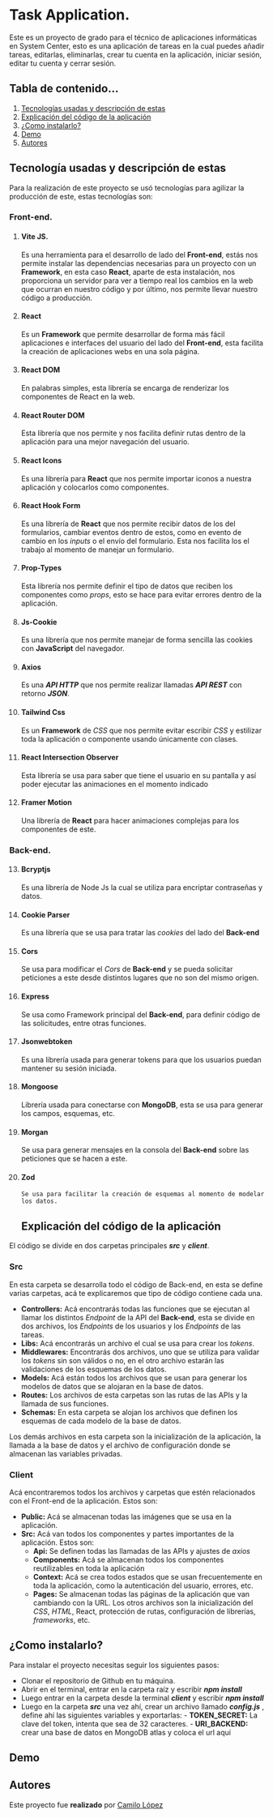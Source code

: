 # Task Application.

Este es un proyecto de grado para el técnico de aplicaciones informáticas en System Center, esto es una aplicación de tareas en la cual puedes añadir tareas, editarlas, eliminarlas, crear tu cuenta en la aplicación, iniciar sesión, editar tu cuenta y cerrar sesión.

## Tabla de contenido…

1.  <a href="#tecnologia-usadas">Tecnologías usadas y descripción de estas</a>
2.  <a href="#codigo">Explicación del código de la aplicación</a>
3.  <a href="#instalacion">¿Como instalarlo?</a>
4.  <a href="#demo">Demo</a>
5.  <a href="#autores">Autores</a>

<h2 id="tecnologia-usadas">Tecnología usadas y descripción de estas</h2>
Para la realización de este proyecto se usó tecnologías para agilizar la producción de este, estas tecnologías son:

### Front-end.

1.  #### Vite JS.
    Es una herramienta para el desarrollo de lado del **Front-end**, estás nos permite instalar las dependencias necesarias para un proyecto con un **Framework**, en esta caso **React**, aparte de esta instalación, nos proporciona un servidor para ver a tiempo real los cambios en la web que ocurran en nuestro código y por último, nos permite llevar nuestro código a producción.
2.  #### React
    Es un **Framework** que permite desarrollar de forma más fácil aplicaciones e interfaces del usuario del lado del **Front-end**, esta facilita la creación de aplicaciones webs en una sola página.
3.  #### React DOM
    En palabras simples, esta librería se encarga de renderizar los componentes de React en la web.
4.  #### React Router DOM
    Esta librería que nos permite y nos facilita definir rutas dentro de la aplicación para una mejor navegación del usuario.
5.  #### React Icons
    Es una librería para **React** que nos permite importar iconos a nuestra aplicación y colocarlos como componentes.
6.  #### React Hook Form
    Es una librería de **React** que nos permite recibir datos de los del formularios, cambiar eventos dentro de estos, como en evento de cambio en los _inputs_ o el envío del formulario. Esta nos facilita los el trabajo al momento de manejar un formulario.
7.  #### Prop-Types
    Esta librería nos permite definir el tipo de datos que reciben los componentes como _props_, esto se hace para evitar errores dentro de la aplicación.
8.  #### Js-Cookie
    Es una librería que nos permite manejar de forma sencilla las cookies con **JavaScript** del navegador.
9.  #### Axios
    Es una **_API HTTP_** que nos permite realizar llamadas **_API REST_** con retorno **_JSON_**.
10. #### Tailwind Css
    Es un **Framework** de _CSS_ que nos permite evitar escribir _CSS_ y estilizar toda la aplicación o componente usando únicamente con clases.
11. #### React Intersection Observer
    Esta librería se usa para saber que tiene el usuario en su pantalla y así poder ejecutar las animaciones en el momento indicado
12. #### Framer Motion
    Una librería de **React** para hacer animaciones complejas para los componentes de este.

### Back-end.

13. #### Bcryptjs
    Es una librería de Node Js la cual se utiliza para encriptar contraseñas y datos.
14. #### Cookie Parser
    Es una librería que se usa para tratar las _cookies_ del lado del **Back-end**
15. #### Cors
    Se usa para modificar el _Cors_ de **Back-end** y se pueda solicitar peticiones a este desde distintos lugares que no son del mismo origen.
16. #### Express
    Se usa como Framework principal del **Back-end**, para definir código de las solicitudes, entre otras funciones.
17. #### Jsonwebtoken
    Es una librería usada para generar tokens para que los usuarios puedan mantener su sesión iniciada.
18. #### Mongoose
    Librería usada para conectarse con **MongoDB**, esta se usa para generar los campos, esquemas, etc.
19. #### Morgan
    Se usa para generar mensajes en la consola del **Back-end** sobre las peticiones que se hacen a este.
20. #### Zod
        Se usa para facilitar la creación de esquemas al momento de modelar los datos.
    <h2 id="codigo">Explicación del código de la aplicación</h2>

El código se divide en dos carpetas principales **_src_** y **_client_**.

### Src

En esta carpeta se desarrolla todo el código de Back-end, en esta se define varias carpetas, acá te explicaremos que tipo de código contiene cada una.

- **Controllers:** Acá encontrarás todas las funciones que se ejecutan al llamar los distintos _Endpoint_ de la API del **Back-end**, esta se divide en dos archivos, los _Endpoints_ de los usuarios y los _Endpoints_ de las tareas.
- **Libs:** Acá encontrarás un archivo el cual se usa para crear los _tokens_.
- **Middlewares:** Encontrarás dos archivos, uno que se utiliza para validar los _tokens_ sin son válidos o no, en el otro archivo estarán las validaciones de los esquemas de los datos.
- **Models:** Acá están todos los archivos que se usan para generar los modelos de datos que se alojaran en la base de datos.
- **Routes:** Los archivos de esta carpetas son las rutas de las APIs y la llamada de sus funciones.
- **Schemas:** En esta carpeta se alojan los archivos que definen los esquemas de cada modelo de la base de datos.

Los demás archivos en esta carpeta son la inicialización de la aplicación, la llamada a la base de datos y el archivo de configuración donde se almacenan las variables privadas.

### Client

Acá encontraremos todos los archivos y carpetas que estén relacionados con el Front-end de la aplicación. Estos son:

- **Public:** Acá se almacenan todas las imágenes que se usa en la aplicación.
- **Src:** Acá van todos los componentes y partes importantes de la aplicación. Estos son: 
    - **Api:** Se definen todas las llamadas de las APIs y ajustes de _axios_ 
    - **Components:** Acá se almacenan todos los componentes reutilizables en toda la aplicación 
    - **Context:** Acá se crea todos estados que se usan frecuentemente en toda la aplicación, como la autenticación del usuario, errores, etc. 
    - **Pages:** Se almacenan todas las páginas de la aplicación que van cambiando con la URL.
  Los otros archivos son la inicialización del _CSS_, _HTML_, React, protección de rutas, configuración de librerías, _frameworks_, etc.

<h2 id="instalacion">¿Como instalarlo?</h2>

Para instalar el proyecto necesitas seguir los siguientes pasos:

- Clonar el repositorio de Github en tu máquina.
- Abrir en el terminal, entrar en la carpeta raíz y escribir **_npm install_**
- Luego entrar en la carpeta desde la terminal **_client_** y escribir **_npm install_**
- Luego en la carpeta **_src_** una vez ahí, crear un archivo llamado **_config.js_** , define ahí las siguientes variables y exportarlas: - **TOKEN_SECRET:** La clave del token, intenta que sea de 32 caracteres. - **URI_BACKEND:** crear una base de datos en MongoDB atlas y coloca el url aquí
<h2 id="demo">Demo</h2>

<h2 id="autores">Autores</h2>

Este proyecto fue **realizado** por [Camilo López](https://github.com/CamiloLopez15)

